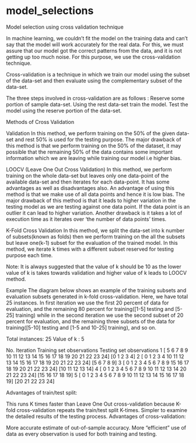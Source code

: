 # model_selections
Model selection using cross validation technique

In machine learning, we couldn’t fit the model on the training data and can’t say that the model will work accurately for the real data. For this, we must assure that our model got the correct patterns from the data, and it is not getting up too much noise. For this purpose, we use the cross-validation technique.


Cross-validation is a technique in which we train our model using the subset of the data-set and then evaluate using the complementary subset of the data-set.

The three steps involved in cross-validation are as follows :
Reserve some portion of sample data-set.
Using the rest data-set train the model.
Test the model using the reserve portion of the data-set.

Methods of Cross Validation

Validation
In this method, we perform training on the 50% of the given data-set and rest 50% is used for the testing purpose. The major drawback of this method is that we perform training on the 50% of the dataset, it may possible that the remaining 50% of the data contains some important information which we are leaving while training our model i.e higher bias.

LOOCV (Leave One Out Cross Validation)
In this method, we perform training on the whole data-set but leaves only one data-point of the available data-set and then iterates for each data-point. It has some advantages as well as disadvantages also.
An advantage of using this method is that we make use of all data points and hence it is low bias.
The major drawback of this method is that it leads to higher variation in the testing model as we are testing against one data point. If the data point is an outlier it can lead to higher variation. Another drawback is it takes a lot of execution time as it iterates over ‘the number of data points’ times.

K-Fold Cross Validation
In this method, we split the data-set into k number of subsets(known as folds) then we perform training on the all the subsets but leave one(k-1) subset for the evaluation of the trained model. In this method, we iterate k times with a different subset reserved for testing purpose each time.

Note:
It is always suggested that the value of k should be 10 as the lower value 
of k is takes towards validation and higher value of k leads to LOOCV method.

Example
The diagram below shows an example of the training subsets and evaluation subsets generated in k-fold cross-validation. Here, we have total 25 instances. In first iteration we use the first 20 percent of data for evaluation, and the remaining 80 percent for training([1-5] testing and [5-25] training) while in the second iteration we use the second subset of 20 percent for evaluation, and the remaining three subsets of the data for training([5-10] testing and [1-5 and 10-25] training), and so on.

Total instances: 25
Value of k     : 5 

No. Iteration              Training set observations                     Testing set observations
 1      [ 5  6  7  8  9 10 11 12 13 14 15 16 17 18 19 20 21 22 23 24]   [0 1 2 3 4]
 2      [ 0  1  2  3  4 10 11 12 13 14 15 16 17 18 19 20 21 22 23 24]   [5 6 7 8 9]
 3      [ 0  1  2  3  4  5  6  7  8  9 15 16 17 18 19 20 21 22 23 24]   [10 11 12 13 14]
 4      [ 0  1  2  3  4  5  6  7  8  9 10 11 12 13 14 20 21 22 23 24]   [15 16 17 18 19]
 5      [ 0  1  2  3  4  5  6  7  8  9 10 11 12 13 14 15 16 17 18 19]   [20 21 22 23 24]
 
 
 Advantages of train/test split:

This runs K times faster than Leave One Out cross-validation because K-fold cross-validation repeats the train/test split K-times.
Simpler to examine the detailed results of the testing process.
Advantages of cross-validation:

More accurate estimate of out-of-sample accuracy.
More “efficient” use of data as every observation is used for both training and testing.
